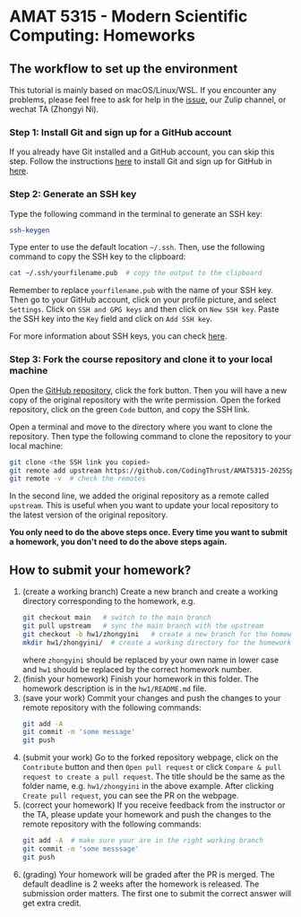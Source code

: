 # AMAT 5315 - Modern Scientific Computing: Homeworks

## The workflow to set up the environment
This tutorial is mainly based on macOS/Linux/WSL. If you encounter any problems, please feel free to ask for help in the [issue](https://code.hkust-gz.edu.cn/jinguoliu/amat5315courseworks2024/-/issues), our Zulip channel, or wechat TA (Zhongyi Ni).

### Step 1: Install Git and sign up for a GitHub account
 If you already have Git installed and a GitHub account, you can skip this step.
Follow the instructions [here](https://git-scm.com/book/en/v2/Getting-Started-Installing-Git) to install Git and sign up for GitHub in [here](https://github.com/signup).

### Step 2: Generate an SSH key
Type the following command in the terminal to generate an SSH key:
```bash
ssh-keygen
```
Type enter to use the default location `~/.ssh`. Then, use the following command to copy the SSH key to the clipboard:
```bash
cat ~/.ssh/yourfilename.pub  # copy the output to the clipboard
```
Remember to replace `yourfilename.pub` with the name of your SSH key. Then go to your GitHub account, click on your profile picture, and select `Settings`. Click on `SSH and GPG keys` and then click on `New SSH key`. Paste the SSH key into the `Key` field and click on `Add SSH key`.

For more information about SSH keys, you can check [here](https://docs.github.com/en/github/authenticating-to-github/connecting-to-github-with-ssh).

### Step 3: Fork the course repository and clone it to your local machine
Open the [GitHub repository](https://github.com/CodingThrust/AMAT5315-2025Spring-Homeworks), click the fork button. Then you will have a new copy of the original repository with the write permission. Open the forked repository, click on the green `Code` button, and copy the SSH link.

Open a terminal and move to the directory where you want to clone the repository. Then type the following command to clone the repository to your local machine:
```bash
git clone <the SSH link you copied>
git remote add upstream https://github.com/CodingThrust/AMAT5315-2025Spring-Homeworks.git
git remote -v  # check the remotes
```
In the second line, we added the original repository as a remote called `upstream`. This is useful when you want to update your local repository to the latest version of the original repository.

**You only need to do the above steps once. Every time you want to submit a homework, you don't need to do the above steps again.**

## How to submit your homework?
1. (create a working branch) Create a new branch and create a working directory corresponding to the homework, e.g.
   ```bash
   git checkout main   # switch to the main branch
   git pull upstream   # sync the main branch with the upstream
   git checkout -b hw1/zhongyini   # create a new branch for the homework
   mkdir hw1/zhongyini/  # create a working directory for the homework
   ```
   where `zhongyini` should be replaced by your own name in lower case and `hw1` should be replaced by the correct homework number.
2. (finish your homework) Finish your homework in this folder. The homework description is in the `hw1/README.md` file.
3. (save your work) Commit your changes and push the changes to your remote repository with the following commands:
   ```bash
   git add -A
   git commit -m 'some message'
   git push
   ```
4. (submit your work) Go to the forked repository webpage, click on the `Contribute` button and then `Open pull request` or click `Compare & pull request to create a pull request`. The title should be the same as the folder name, e.g. `hw1/zhongyini` in the above example. After clicking `Create pull request`, you can see the PR on the webpage.
5. (correct your homework) If you receive feedback from the instructor or the TA, please update your homework and push the changes to the remote repository with the following commands: 
   ```bash
   git add -A  # make sure your are in the right working branch
   git commit -m 'some messsage'
   git push
   ```
6. (grading) Your homework will be graded after the PR is merged. The default deadline is 2 weeks after the homework is released. The submission order matters. The first one to submit the correct answer will get extra credit.